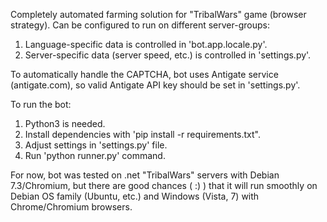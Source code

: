 Completely automated farming solution for "TribalWars" game (browser strategy).
Can be configured to run on different server-groups:

1. Language-specific data is controlled in 'bot.app.locale.py'.
2. Server-specific data (server speed, etc.) is controlled in 'settings.py'.

To automatically handle the CAPTCHA, bot uses Antigate service (antigate.com),
so valid Antigate API key should be set in 'settings.py'.

To run the bot:

1. Python3 is needed.
2. Install dependencies with 'pip install -r requirements.txt".
3. Adjust settings in 'settings.py' file.
4. Run 'python runner.py' command.

For now, bot was tested on .net "TribalWars" servers with Debian 7.3/Chromium,
but there are good chances ( :) ) that it will run smoothly on Debian OS family
(Ubuntu, etc.) and Windows (Vista, 7) with Chrome/Chromium browsers.
